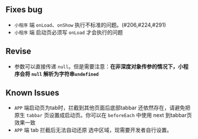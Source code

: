 ## Fixes bug
* `小程序` 端 `onLoad`、`onShow` 执行不标准的问题。(#206,#224,#291)
* `小程序` 端 启动页必须写 `onLoad` 才会执行的问题

## Revise
* 参数可以直接传递 `null`。但是需要注意：**在非深度对象传参的情况下，小程序会将 `null` 解析为字符串`undefined`** 

## Known Issues
* `APP` 端启动页为tab时，拦截到其他页面后底部tabbar 还依然存在，请避免把原生 `tabbar` 页设置成启动页。你可以在 `beforeEach` 中使用 next 到tabbar页效果一致
* `APP` 端 tab 拦截后无法自动还原 选中区域，现需要开发者自行设置。